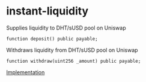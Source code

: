 # instant-liquidity

Supplies liquidity to DHT/sUSD pool on Uniswap
```
function deposit() public payable;
```

Withdraws liquidity from DHT/sUSD pool on Uniswap
```
function withdraw(uint256 _amount) public payable;
```

[Implementation](./contracts/ETHtoDHTsUSDLiquidity.sol)
